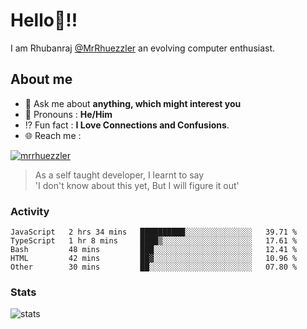 
  
  
# Hello:wave:!!
I am Rhubanraj [@MrRhuezzler](https://github.com/MrRhuezzler) an evolving computer enthusiast.

## About me
<!-- - :sparkles: I'm currently working on [**de-viz**](https://github.com/MrRhuezzler/de-viz) -->
<!-- - :sparkles: Previously worked in [**Journal Management System**](https://manuscript.psgtech.ac.in) -->
<!-- - :book: I'm currently learning **Microservices Architecture** -->
- :speech_balloon: Ask me about **anything, which might interest you**
- :man: Pronouns : **He/Him**
- :interrobang: Fun fact : **I Love Connections and Confusions**.
- :globe_with_meridians: Reach me :  
  
[![mrrhuezzler](https://img.shields.io/badge/LinkedIn-0077B5?style=for-the-badge&logo=linkedin&logoColor=white)](https://www.linkedin.com/in/mrrhuezzler/)
<!--
### Interesting things, I found :bangbang:
-->
<!--
## Skills

## Drop a, Hi !
-->

<!-- 
Quotes
>  Always we overestimate the amount of work we can do in a day,  
>  and underestimate the amount we can do in our lifetime.
-->

> As a self taught developer, I learnt to say  
> 'I don't know about this yet, But I will figure it out'

### Activity
<!--START_SECTION:waka-->

```text
JavaScript   2 hrs 34 mins   ██████████░░░░░░░░░░░░░░░   39.71 %
TypeScript   1 hr 8 mins     ████▒░░░░░░░░░░░░░░░░░░░░   17.61 %
Bash         48 mins         ███░░░░░░░░░░░░░░░░░░░░░░   12.41 %
HTML         42 mins         ██▓░░░░░░░░░░░░░░░░░░░░░░   10.96 %
Other        30 mins         ██░░░░░░░░░░░░░░░░░░░░░░░   07.80 %
```

<!--END_SECTION:waka-->

### Stats
![stats](https://github-readme-streak-stats.herokuapp.com/?user=MrRhuezzler)
